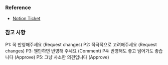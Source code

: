 ### Reference
- [Notion Ticket](https://yapp22-aos2.atlassian.net/browse/BOL-)

### 참고 사항

P1: 꼭 반영해주세요 (Request changes)
P2: 적극적으로 고려해주세요 (Request changes)
P3: 웬만하면 반영해 주세요 (Comment)
P4: 반영해도 좋고 넘어가도 좋습니다 (Approve)
P5: 그냥 사소한 의견입니다 (Approve)
